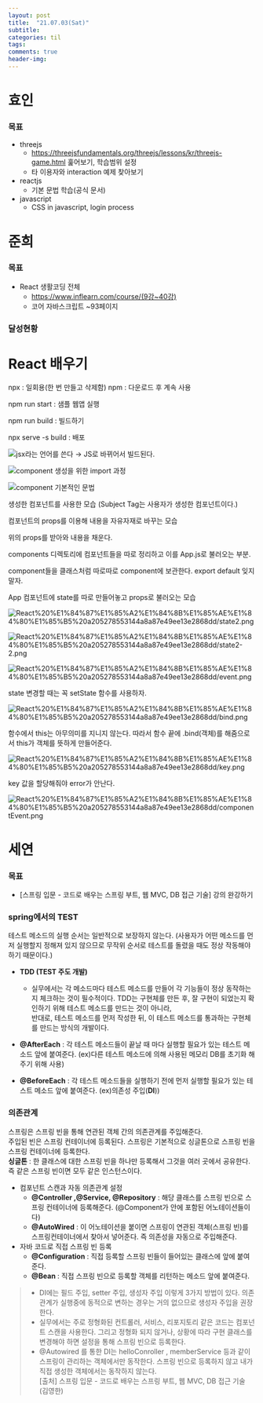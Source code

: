 ```yaml
---
layout: post
title:  "21.07.03(Sat)"
subtitle:
categories: til
tags:
comments: true
header-img: 
---
```

# 효인
### 목표
- threejs
   - https://threejsfundamentals.org/threejs/lessons/kr/threejs-game.html 훑어보기, 학습범위 설정
   - 타 이용자와 interaction 예제 찾아보기
- reactjs
    - 기본 문법 학습(공식 문서)
- javascript
    - CSS in javascript, login process
  
준희
=================
### 목표
- React 생활코딩 전체
  - https://www.inflearn.com/course/(9강~40강)
  - 코어 자바스크립트 ~93페이지
  
### 달성현황
# React 배우기

npx : 일회용(한 번 만들고 삭제함)  npm : 다운로드 후 계속 사용

npm run start : 샘플 웹앱 실행

npm run build : 빌드하기

npx serve -s build : 배포


![jsx라는 언어를 쓴다 → JS로 바뀌어서 빌드된다.](https://gist-netchallenge2021.github.io/assets/img/til/seyeon/1.png)


![component 생성을 위한 import 과정](https://gist-netchallenge2021.github.io/assets/img/til/seyeon/2.png)


![component 기본적인 문법](https://gist-netchallenge2021.github.io/assets/img/til/seyeon/3.png)


생성한 컴포넌트를 사용한 모습 (Subject Tag는 사용자가 생성한 컴포넌트이다.)


컴포넌트의 props를 이용해 내용을 자유자재로 바꾸는 모습


위의 props를 받아와 내용을 채운다.


components 디렉토리에 컴포넌트들을 따로 정리하고 이를 App.js로 불러오는 부분.


component들을 클래스처럼 따로따로 component에 보관한다. export default 잊지말자.


App 컴포넌트에 state를 따로 만들어놓고 props로 불러오는 모습

![React%20%E1%84%87%E1%85%A2%E1%84%8B%E1%85%AE%E1%84%80%E1%85%B5%20a205278553144a8a87e49ee13e2868dd/state2.png](React%20%E1%84%87%E1%85%A2%E1%84%8B%E1%85%AE%E1%84%80%E1%85%B5%20a205278553144a8a87e49ee13e2868dd/state2.png)

![React%20%E1%84%87%E1%85%A2%E1%84%8B%E1%85%AE%E1%84%80%E1%85%B5%20a205278553144a8a87e49ee13e2868dd/state2-2.png](React%20%E1%84%87%E1%85%A2%E1%84%8B%E1%85%AE%E1%84%80%E1%85%B5%20a205278553144a8a87e49ee13e2868dd/state2-2.png)

![React%20%E1%84%87%E1%85%A2%E1%84%8B%E1%85%AE%E1%84%80%E1%85%B5%20a205278553144a8a87e49ee13e2868dd/event.png](React%20%E1%84%87%E1%85%A2%E1%84%8B%E1%85%AE%E1%84%80%E1%85%B5%20a205278553144a8a87e49ee13e2868dd/event.png)

state 변경할 때는 꼭 setState 함수를 사용하자.

![React%20%E1%84%87%E1%85%A2%E1%84%8B%E1%85%AE%E1%84%80%E1%85%B5%20a205278553144a8a87e49ee13e2868dd/bind.png](React%20%E1%84%87%E1%85%A2%E1%84%8B%E1%85%AE%E1%84%80%E1%85%B5%20a205278553144a8a87e49ee13e2868dd/bind.png)

함수에서 this는 아무의미를 지니지 않는다. 따라서 함수 끝에 .bind(객체)를 해줌으로서 this가 객체를 뜻하게 만들어준다.

![React%20%E1%84%87%E1%85%A2%E1%84%8B%E1%85%AE%E1%84%80%E1%85%B5%20a205278553144a8a87e49ee13e2868dd/key.png](React%20%E1%84%87%E1%85%A2%E1%84%8B%E1%85%AE%E1%84%80%E1%85%B5%20a205278553144a8a87e49ee13e2868dd/key.png)

key 값을 할당해줘야 error가 안난다.

![React%20%E1%84%87%E1%85%A2%E1%84%8B%E1%85%AE%E1%84%80%E1%85%B5%20a205278553144a8a87e49ee13e2868dd/componentEvent.png](React%20%E1%84%87%E1%85%A2%E1%84%8B%E1%85%AE%E1%84%80%E1%85%B5%20a205278553144a8a87e49ee13e2868dd/componentEvent.png)
  
# 세연

### 목표
  - [스프링 입문 - 코드로 배우는 스프링 부트, 웹 MVC, DB 접근 기술] 강의 완강하기

### spring에서의 TEST
테스트 메소드의 실행 순서는 일반적으로 보장하지 않는다. (사용자가 어떤 메소드를 먼저 실행할지 정해져 있지 않으므로 무작위 순서로 테스트를 돌렸을 때도 정상 작동해야 하기 때문이다.) 
- **TDD (TEST 주도 개발)** 
  - 실무에서는 각 메소드마다 테스트 메소드를 만들어 각 기능들이 정상 동작하는지 체크하는 것이 필수적이다.
TDD는 구현체를 만든 후, 잘 구현이 되었는지 확인하기 위해 테스트 메소드를 만드는 것이 아니라,  
반대로, 테스트 메소드를 먼저 작성한 뒤, 이 테스트 메소드를 통과하는 구현체를 만드는 방식의 개발이다.

- **@AfterEach** : 각 테스트 메소드들이 끝날 때 마다 실행할 필요가 있는 테스트 메소드 앞에 붙여준다. (ex)다른 테스트 메소드에 의해 사용된 메모리 DB를 초기화 해주기 위해 사용)
- **@BeforeEach** : 각 테스트 메소드들을 실행하기 전에 먼저 실행할 필요가 있는 테스트 메소드 앞에 붙여준다. (ex)의존성 주입(**DI**))  

### 의존관계

스프링은 스프링 빈을 통해 연관된 객체 간의 의존관계를 주입해준다.   
주입된 빈은 스프링 컨테이너에 등록된다. 스프링은 기본적으로 싱글톤으로 스프링 빈을 스프링 컨테이너에 등록한다.  
**싱글톤** : 한 클래스에 대한 스프링 빈을 하나만 등록해서 그것을 여러 곳에서 공유한다. 즉 같은 스프링 빈이면 모두 같은 인스턴스이다.

- 컴포넌트 스캔과 자동 의존관계 설정
  - **@Controller ,@Service, @Repository** : 해당 클래스를 스프링 빈으로 스프링 컨테이너에 등록해준다. (@Component가 안에 포함된 어노테이션들이다)  
  - **@AutoWired** : 이 어노테이션을 붙이면 스프링이 연관된 객체(스프링 빈)를 스프링컨테이너에서 찾아서 넣어준다. 즉 의존성을 자동으로 주입해준다.
- 자바 코드로 직접 스프링 빈 등록
  - **@Configuration** : 직접 등록할 스프링 빈들이 들어있는 클래스에 앞에 붙여준다.
  - **@Bean** : 직접 스프링 빈으로 등록할 객체를 리턴하는 메소드 앞에 붙여준다.
> - DI에는 필드 주입, setter 주입, 생성자 주입 이렇게 3가지 방법이 있다. 의존관계가 실행중에
동적으로 변하는 경우는 거의 없으므로 생성자 주입을 권장한다.  
> - 실무에서는 주로 정형화된 컨트롤러, 서비스, 리포지토리 같은 코드는 컴포넌트 스캔을 사용한다.
그리고 정형화 되지 않거나, 상황에 따라 구현 클래스를 변경해야 하면 설정을 통해 스프링 빈으로
등록한다.  
> - @Autowired 를 통한 DI는 helloConroller , memberService 등과 같이 스프링이 관리하는
객체에서만 동작한다. 스프링 빈으로 등록하지 않고 내가 직접 생성한 객체에서는 동작하지 않는다.  
> [출처] 스프링 입문 - 코드로 배우는 스프링 부트, 웹 MVC, DB 접근 기술 (김영한)

